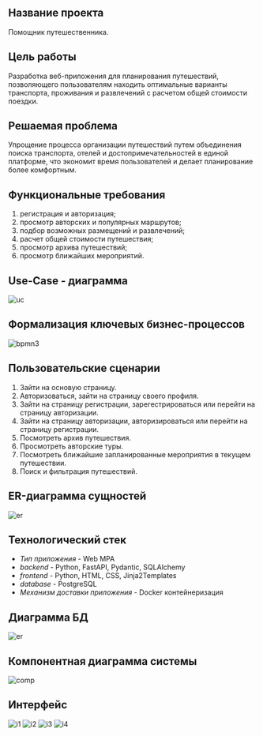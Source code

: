 ## Название проекта

Помощник путешественника.

## Цель работы
Разработка веб-приложения для планирования путешествий, позволяющего пользователям находить оптимальные варианты транспорта, проживания и развлечений с расчетом общей стоимости поездки.


## Решаемая проблема

Упрощение процесса организации путешествий путем объединения поиска транспорта, отелей и достопримечательностей в единой платформе, что экономит время пользователей и делает планирование более комфортным.

## Функциональные требования
1. регистрация и авторизация;
2. просмотр авторских и популярных маршрутов;
3. подбор возможных размещений и развлечений;
4. расчет общей стоимости путешествия;
5. просмотр архива путешествий;
6. просмотр ближайших мероприятий.

## Use-Case - диаграмма 

![uc](img/use_case.png)

## Формализация ключевых бизнес-процессов

<!-- ![bpmn](img/bpmn.png) -->
![bpmn3](img/bpmn3.png)

## Пользовательские сценарии

1. Зайти на основую страницу.
2. Авторизоваться, зайти на страницу своего профиля.
3. Зайти на страницу регистрации, зарегестрироваться или перейти на страницу авторизации.
4. Зайти на страницу авторизации, авторизироваться или перейти на страницу регистрации.
5. Посмотреть архив путешествия.
6. Просмотреть авторские туры.
7. Посмотреть ближайшие запланированные мероприятия в текущем путешествии.
8. Поиск и фильтрация путешествий.

## ER-диаграмма сущностей 

![er](img/er.png)


## Технологический стек

* *Тип приложения* - Web MPA  
* *backend* - Python, FastAPI, Pydantic, SQLAlchemy
* *frontend* - Python, HTML, CSS, Jinja2Templates
* *database* - PostgreSQL  
* *Механизм доставки приложения* - Docker контейнеризация

## Диаграмма БД 

![er](img/diagram.png)

## Компонентная диаграмма системы

![comp](img/comp.png)

## Интерфейс

![i1](img/i1.png)
![i2](img/i2.png)
![i3](img/i3.png)
![i4](img/i4.png)
